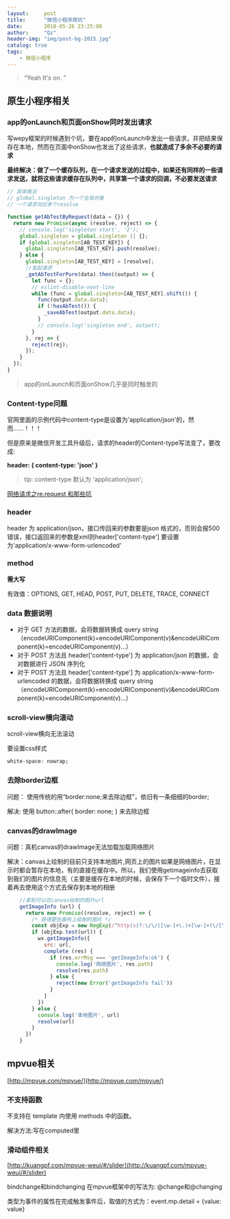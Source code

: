 ```yaml
---
layout:     post
title:      "微信小程序爬坑"
date:       2018-05-26 23:25:00
author:     "Qz"
header-img: "img/post-bg-2015.jpg"
catalog: true
tags:
    - 微信小程序
---
```


> “Yeah It's on. ”



## 原生小程序相关



### app的onLaunch和页面onShow同时发出请求

写wepy框架的时候遇到个坑，要在app的onLaunch中发出一些请求，并把结果保存在本地，然而在页面中onShow也发出了这些请求，**也就造成了多余不必要的请求**

**最终解决：做了一个缓存队列，在一个请求发送的过程中，如果还有同样的一些请求发送，就将这些请求缓存在队列中，共享第一个请求的回调，不必要发送请求**

```javascript
// 具体做法
// global.singleton 为一个全局对象
// 一个请求对应多个resolve

function getAbTestByRequest(data = {}) {
  return new Promise(async (resolve, reject) => {
    // console.log('singleton start', '2');
    global.singleton = global.singleton || {};
    if (global.singleton[AB_TEST_KEY]) {
      global.singleton[AB_TEST_KEY].push(resolve);
    } else {
      global.singleton[AB_TEST_KEY] = [resolve];
	  //发起请求
      _getAbTestForPure(data).then((output) => {
        let func = {};
        // eslint-disable-next-line
        while (func = global.singleton[AB_TEST_KEY].shift()) {
          func(output.data.data);
          if (!hasAbTest()) {
            _saveAbTest(output.data.data);
          }
          // console.log('singleton end', output);
        }
      }, rej => {
        reject(rej);
      });
    }
  });
}

```


>app的onLaunch和页面onShow几乎是同时触发的

### Content-type问题

官网里面的示例代码中content-type是设置为'application/json'的，然而……！！！

但是原来是微信开发工具升级后，请求的header的Content-type写法变了，要改成:

**header: { content-type: 'json' }**

>tip: content-type 默认为 'application/json';


[网络请求之re.request 和那些坑](https://www.cnblogs.com/huangenai/p/6427911.html)



### header
header 为 application/json，接口传回来的参数要是json 格式的，否则会报500错误，接口返回来的参数是xml则header['content-type'] 要设置为'application/x-www-form-urlencoded'


### method 
**需大写**

有效值：OPTIONS, GET, HEAD, POST, PUT, DELETE, TRACE, CONNECT 	


### data 数据说明
* 对于 GET 方法的数据，会将数据转换成 query string（encodeURIComponent(k)=encodeURIComponent(v)&encodeURIComponent(k)=encodeURIComponent(v)...）
* 对于 POST 方法且 header['content-type'] 为 application/json 的数据，会对数据进行 JSON 序列化
* 对于 POST 方法且 header['content-type'] 为 application/x-www-form-urlencoded 的数据，会将数据转换成 query string （encodeURIComponent(k)=encodeURIComponent(v)&encodeURIComponent(k)=encodeURIComponent(v)...）


### scroll-view横向滚动

scroll-view横向无法滚动

要设置css样式 
```css
white-space: nowrap;
```



### 去除border边框
问题：
使用传统的用“border:none;来去除边框”，依旧有一条细细的border;

解决:
使用 button::after{ border: none; } 来去除边框





### canvas的drawImage
问题：真机canvas的drawImage无法加载加载网络图片

解决：canvas上绘制的目前只支持本地图片,网页上的图片如果是网络图片，在显示时都会暂存在本地，有的直接在缓存中。所以，我们使用getimageinfo去获取到我们的图片的信息先（主要是缓存在本地的时候，会保存下一个临时文件），接着再去使用这个方式去保存到本地的相册

```javascript
    //拿到可以在canvas绘制的图片url
    getImageInfo (url) {
      return new Promise((resolve, reject) => {
        /* 获得要在画布上绘制的图片 */
        const objExp = new RegExp(/^http(s)?:\/\/([\w-]+\.)+[\w-]+(\/[\w- .\/?%&=]*)?/)
        if (objExp.test(url)) {
          wx.getImageInfo({
            src: url,
            complete (res) {
              if (res.errMsg === 'getImageInfo:ok') {
                console.log('网络图片', res.path)
                resolve(res.path)
              } else {
                reject(new Error('getImageInfo fail'))
              }
            }
          })
        } else {
          console.log('本地图片', url)
          resolve(url)
        }
      })
    }
```




## mpvue相关

[http://mpvue.com/mpvue/](http://mpvue.com/mpvue/)

### 不支持函数
不支持在 template 内使用 methods 中的函数。

解决方法:写在computed里



### 滑动组件相关
[http://kuangpf.com/mpvue-weui/#/slider](http://kuangpf.com/mpvue-weui/#/slider)

bindchange和bindchanging 在mpvue框架中的写法为: @change和@changing

类型为事件的属性在完成触发事件后，取值的方式为：event.mp.detail = {value: value}



